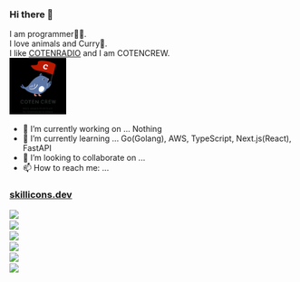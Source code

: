 ### Hi there 👋

I am programmer👩‍💻. <br>
I love animals and Curry🍛. <br>
I like [COTENRADIO](https://www.youtube.com/c/cotenradio) and I am COTENCREW.<br>
<img src="crew-logo-03.png" width="100"/>

<!--
**itachi-P/itachi-p** is a ✨ _special_ ✨ repository because its `README.md` (this file) appears on your GitHub profile.

Here are some ideas to get you started:
-->

- 🔭 I’m currently working on ... Nothing
- 🌱 I’m currently learning ... Go(Golang), AWS, TypeScript, Next.js(React), FastAPI
- 👯 I’m looking to collaborate on ...
- 📫 How to reach me: ...

### [skillicons.dev](https://skillicons.dev)
<p align="left">
  <a href="https://skillicons.dev">
    <img src="https://skillicons.dev/icons?i=github,git,vscode,vim,bash,linux,aws,gcp,heroku,supabase,vercel,docker,gradle" /><br />
    <img src="https://skillicons.dev/icons?i=go,php,laravel,ruby,rails,py,selenium,fastapi,solidity" /><br />
    <img src="https://skillicons.dev/icons?i=js,ts,react,nextjs,dart,flutter,firebase" /><br />
    <img src="https://skillicons.dev/icons?i=mysql,postgres,sqlite,mongodb,redis,dynamodb" /><br />
    <img src="https://skillicons.dev/icons?i=html,css,bootstrap,sass,tailwind,wordpress" /><br />
    <img src="https://skillicons.dev/icons?i=java,eclipse,c,cs,dotnet,perl,lua" /><br />
  </a>
</p>
